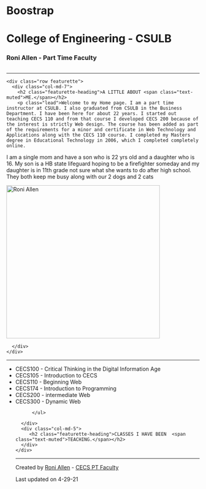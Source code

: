 # Boostrap
<!DOCTYPE html>
<html lang="en">
<head>
  <title>Roni Allen - A little about me</title>
  <meta charset="utf-8">
  <meta name="viewport" content="width=device-width, initial-scale=1">
  <link rel="stylesheet" href="https://maxcdn.bootstrapcdn.com/bootstrap/4.5.2/css/bootstrap.min.css">
  
<link rel="stylesheet" href="https://use.fontawesome.com/releases/v5.7.0/css/all.css" integrity="sha384-lZN37f5QGtY3VHgisS14W3ExzMWZxybE1SJSEsQp9S+oqd12jhcu+A56Ebc1zFSJ" crossorigin="anonymous">
    
  <script src="https://ajax.googleapis.com/ajax/libs/jquery/3.5.1/jquery.min.js"></script>
  <script src="https://cdnjs.cloudflare.com/ajax/libs/popper.js/1.16.0/umd/popper.min.js"></script>
  <script src="https://maxcdn.bootstrapcdn.com/bootstrap/4.5.2/js/bootstrap.min.js"></script>
  
</head>
<body>

<div class="jumbotron text-center" style="margin-bottom:0">
    <h1>College of Engineering - CSULB </h1>
  <h3>Roni Allen - Part Time Faculty <i class="fas fa-university" style="font-size:60px;color:gold;text-shadow:2px 2px 4px #000000;"></i></h3>

</div>


<div class="container" style="margin-top:30px">
    
 <hr class="featurette-divider">

    <div class="row featurette">
      <div class="col-md-7">
        <h2 class="featurette-heading">A LITTLE ABOUT <span class="text-muted">ME.</span></h2>
        <p class="lead">Welcome to my Home page. I am a part time instructor at CSULB. I also graduated from CSULB in the Business Department. I have been here for about 22 years. I started out teaching CECS 110 and from that course I developed CECS 200 because of the interest is strictly Web design. The course has been added as part of the requirements for a minor and certificate in Web Technology and Applications along with the CECS 110 course. I completed my Masters degree in Educational Technology in 2006, which I completed completely online.

I am a single mom and have a son who is 22 yrs old and a daughter who is 16. My son is a HB state lifeguard hoping to be a firefighter someday and my daughter is in 11th grade not sure what she wants to do after high school. They both keep me busy along with our 2 dogs and 2 cats</p>
      </div>
      <div class="col-md-5">
        <img src="allenr6x6.jpg" alt="Roni Allen" width="400" height="400">

      </div>
    </div>
 
   <hr class="featurette-divider">
    
<div class="row featurette">
      <div class="col-md-7">
          <ul>
          <li>CECS100 - Critical Thinking in the Digital Information Age</li>  
            <li>CECS105 - Introduction to CECS</li>
          <li>CECS110 - Beginning Web</li>
            <li>CECS174 - Introduction to Programming</li>
            <li>CECS200 - intermediate Web</li>
            <li>CECS300 - Dynamic Web</li>
          
          </ul>
        
      </div>
      <div class="col-md-5">
         <h2 class="featurette-heading">CLASSES I HAVE BEEN  <span class="text-muted">TEACHING.</span></h2>
      </div>
    </div>
 
   <hr class="featurette-divider">    
    
<div class="jumbotron text-center" style="margin-bottom:0">
  <p>Created by <a href="mailto:r.allen@csulb.edu">Roni Allen</a> -  <a href="https://www.csulb.edu/college-of-engineering/roni-allen" target="_blank">CECS PT Faculty</a></p><p>Last updated on 4-29-21</p>
    <i class="fas fa-chalkboard-teacher" style="font-size:60px;color:gold;text-shadow:2px 2px 4px #000000;"></i>
</div>
    </div>
</body>
</html>
